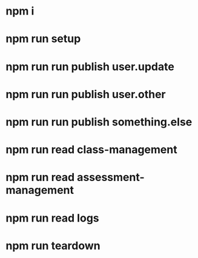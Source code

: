 # npm i

# npm run setup

# npm run run publish user.update
# npm run run publish user.other
# npm run run publish something.else

# npm run read class-management
# npm run read assessment-management
# npm run read logs

# npm run teardown
